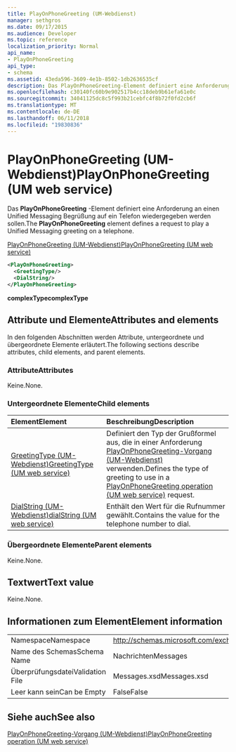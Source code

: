 ```yaml
---
title: PlayOnPhoneGreeting (UM-Webdienst)
manager: sethgros
ms.date: 09/17/2015
ms.audience: Developer
ms.topic: reference
localization_priority: Normal
api_name:
- PlayOnPhoneGreeting
api_type:
- schema
ms.assetid: 43eda596-3609-4e1b-8502-1db2636535cf
description: Das PlayOnPhoneGreeting-Element definiert eine Anforderung an einen Unified Messaging Begrüßung auf ein Telefon wiedergegeben werden sollen.
ms.openlocfilehash: c30140fc60b9e902517b4cc18deb9b61efa61e0c
ms.sourcegitcommit: 34041125dc8c5f993b21cebfc4f8b72f0fd2cb6f
ms.translationtype: MT
ms.contentlocale: de-DE
ms.lasthandoff: 06/11/2018
ms.locfileid: "19830836"
---
```

# <a name="playonphonegreeting-um-web-service"></a><span data-ttu-id="83fe6-103">PlayOnPhoneGreeting (UM-Webdienst)</span><span class="sxs-lookup"><span data-stu-id="83fe6-103">PlayOnPhoneGreeting (UM web service)</span></span>

<span data-ttu-id="83fe6-104">Das **PlayOnPhoneGreeting** -Element definiert eine Anforderung an einen Unified Messaging Begrüßung auf ein Telefon wiedergegeben werden sollen.</span><span class="sxs-lookup"><span data-stu-id="83fe6-104">The **PlayOnPhoneGreeting** element defines a request to play a Unified Messaging greeting on a telephone.</span></span> 
  
[<span data-ttu-id="83fe6-105">PlayOnPhoneGreeting (UM-Webdienst)</span><span class="sxs-lookup"><span data-stu-id="83fe6-105">PlayOnPhoneGreeting (UM web service)</span></span>](playonphonegreeting-um-web-service.md)
  
```xml
<PlayOnPhoneGreeting>
  <GreetingType/>
  <DialString/>
</PlayOnPhoneGreeting>
```

 <span data-ttu-id="83fe6-106">**complexType**</span><span class="sxs-lookup"><span data-stu-id="83fe6-106">**complexType**</span></span>
## <a name="attributes-and-elements"></a><span data-ttu-id="83fe6-107">Attribute und Elemente</span><span class="sxs-lookup"><span data-stu-id="83fe6-107">Attributes and elements</span></span>

<span data-ttu-id="83fe6-108">In den folgenden Abschnitten werden Attribute, untergeordnete und übergeordnete Elemente erläutert.</span><span class="sxs-lookup"><span data-stu-id="83fe6-108">The following sections describe attributes, child elements, and parent elements.</span></span>
  
### <a name="attributes"></a><span data-ttu-id="83fe6-109">Attribute</span><span class="sxs-lookup"><span data-stu-id="83fe6-109">Attributes</span></span>

<span data-ttu-id="83fe6-110">Keine.</span><span class="sxs-lookup"><span data-stu-id="83fe6-110">None.</span></span>
  
### <a name="child-elements"></a><span data-ttu-id="83fe6-111">Untergeordnete Elemente</span><span class="sxs-lookup"><span data-stu-id="83fe6-111">Child elements</span></span>

|<span data-ttu-id="83fe6-112">**Element**</span><span class="sxs-lookup"><span data-stu-id="83fe6-112">**Element**</span></span>|<span data-ttu-id="83fe6-113">**Beschreibung**</span><span class="sxs-lookup"><span data-stu-id="83fe6-113">**Description**</span></span>|
|:-----|:-----|
|[<span data-ttu-id="83fe6-114">GreetingType (UM-Webdienst)</span><span class="sxs-lookup"><span data-stu-id="83fe6-114">GreetingType (UM web service)</span></span>](greetingtype-um-web-service.md) <br/> |<span data-ttu-id="83fe6-115">Definiert den Typ der Grußformel aus, die in einer Anforderung [PlayOnPhoneGreeting-Vorgang (UM-Webdienst)](playonphonegreeting-operation-um-web-service.md) verwenden.</span><span class="sxs-lookup"><span data-stu-id="83fe6-115">Defines the type of greeting to use in a [PlayOnPhoneGreeting operation (UM web service)](playonphonegreeting-operation-um-web-service.md) request.</span></span>  <br/> |
|[<span data-ttu-id="83fe6-116">DialString (UM-Webdienst)</span><span class="sxs-lookup"><span data-stu-id="83fe6-116">dialString (UM web service)</span></span>](dialstring-um-web-service.md) <br/> |<span data-ttu-id="83fe6-117">Enthält den Wert für die Rufnummer gewählt.</span><span class="sxs-lookup"><span data-stu-id="83fe6-117">Contains the value for the telephone number to dial.</span></span>  <br/> |
   
### <a name="parent-elements"></a><span data-ttu-id="83fe6-118">Übergeordnete Elemente</span><span class="sxs-lookup"><span data-stu-id="83fe6-118">Parent elements</span></span>

<span data-ttu-id="83fe6-119">Keine.</span><span class="sxs-lookup"><span data-stu-id="83fe6-119">None.</span></span>
  
## <a name="text-value"></a><span data-ttu-id="83fe6-120">Textwert</span><span class="sxs-lookup"><span data-stu-id="83fe6-120">Text value</span></span>

<span data-ttu-id="83fe6-121">Keine.</span><span class="sxs-lookup"><span data-stu-id="83fe6-121">None.</span></span>
  
## <a name="element-information"></a><span data-ttu-id="83fe6-122">Informationen zum Element</span><span class="sxs-lookup"><span data-stu-id="83fe6-122">Element information</span></span>

|||
|:-----|:-----|
|<span data-ttu-id="83fe6-123">Namespace</span><span class="sxs-lookup"><span data-stu-id="83fe6-123">Namespace</span></span>  <br/> |http://schemas.microsoft.com/exchange/services/2006/messages  <br/> |
|<span data-ttu-id="83fe6-124">Name des Schemas</span><span class="sxs-lookup"><span data-stu-id="83fe6-124">Schema Name</span></span>  <br/> |<span data-ttu-id="83fe6-125">Nachrichten</span><span class="sxs-lookup"><span data-stu-id="83fe6-125">Messages</span></span>  <br/> |
|<span data-ttu-id="83fe6-126">Überprüfungsdatei</span><span class="sxs-lookup"><span data-stu-id="83fe6-126">Validation File</span></span>  <br/> |<span data-ttu-id="83fe6-127">Messages.xsd</span><span class="sxs-lookup"><span data-stu-id="83fe6-127">Messages.xsd</span></span>  <br/> |
|<span data-ttu-id="83fe6-128">Leer kann sein</span><span class="sxs-lookup"><span data-stu-id="83fe6-128">Can be Empty</span></span>  <br/> |<span data-ttu-id="83fe6-129">False</span><span class="sxs-lookup"><span data-stu-id="83fe6-129">False</span></span>  <br/> |
   
## <a name="see-also"></a><span data-ttu-id="83fe6-130">Siehe auch</span><span class="sxs-lookup"><span data-stu-id="83fe6-130">See also</span></span>



[<span data-ttu-id="83fe6-131">PlayOnPhoneGreeting-Vorgang (UM-Webdienst)</span><span class="sxs-lookup"><span data-stu-id="83fe6-131">PlayOnPhoneGreeting operation (UM web service)</span></span>](playonphonegreeting-operation-um-web-service.md)

